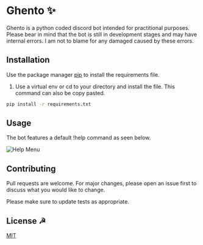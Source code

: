 # Ghento ✨

Ghento is a python coded discord bot intended for practitional purposes. Please bear in mind that the bot is still in development stages and may have internal errors. I am not to blame for any damaged caused by these errors.

## Installation

Use the package manager [pip](https://pip.pypa.io/en/stable/) to install the requirements file.
1. Use a virtual env or cd to your directory and install the file. This command can also be copy pasted.

```bash
pip install -r requirements.txt
```

## Usage
The bot features a default !help command as seen below.


![Help Menu](https://i.ibb.co/zZR2ds0/Annotation-2019-08-28-165619.png)

## Contributing
Pull requests are welcome. For major changes, please open an issue first to discuss what you would like to change.

Please make sure to update tests as appropriate.

## License ☭
[MIT](https://choosealicense.com/licenses/mit/)
